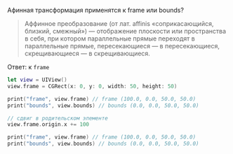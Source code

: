Афинная трансформация применятся к frame или bounds?
> Аффинное преобразование (от лат. affinis «соприкасающийся, близкий, смежный») — отображение плоскости или пространства в себя, при котором параллельные прямые переходят в параллельные прямые, пересекающиеся — в пересекающиеся, скрещивающиеся — в скрещивающиеся.

Ответ: к `frame`

```swift
let view = UIView()
view.frame = CGRect(x: 0, y: 0, width: 50, height: 50)

print("frame", view.frame) // frame (100.0, 0.0, 50.0, 50.0)
print("bounds", view.bounds) // bounds (0.0, 0.0, 50.0, 50.0)

// сдвиг в родительском элементе
view.frame.origin.x += 100

print("frame", view.frame) // frame (100.0, 0.0, 50.0, 50.0)
print("bounds", view.bounds) // bounds (0.0, 0.0, 50.0, 50.0)
```
